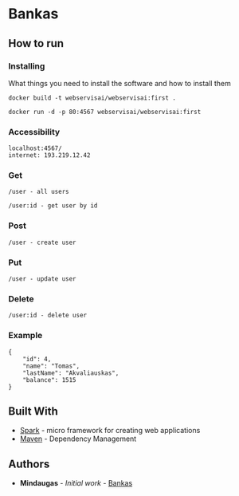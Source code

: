 # Bankas

## How to run

### Installing

What things you need to install the software and how to install them

```
docker build -t webservisai/webservisai:first .

docker run -d -p 80:4567 webservisai/webservisai:first
```

### Accessibility


```
localhost:4567/
internet: 193.219.12.42
```


### Get
```
/user - all users

/user:id - get user by id
```

### Post
```
/user - create user
```

### Put
```
/user - update user
```

### Delete
```
/user:id - delete user
```


### Example

```
{
    "id": 4,
    "name": "Tomas",
    "lastName": "Akvaliauskas",
    "balance": 1515
}
```


## Built With

* [Spark](http://sparkjava.com/) - micro framework for creating web applications
* [Maven](https://maven.apache.org/) - Dependency Management

## Authors

* **Mindaugas** - *Initial work* - [Bankas](https://github.com/mindaugasciulada/Bankas)